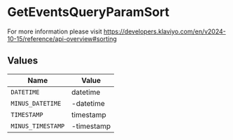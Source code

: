 # GetEventsQueryParamSort

For more information please visit https://developers.klaviyo.com/en/v2024-10-15/reference/api-overview#sorting


## Values

| Name              | Value             |
| ----------------- | ----------------- |
| `DATETIME`        | datetime          |
| `MINUS_DATETIME`  | -datetime         |
| `TIMESTAMP`       | timestamp         |
| `MINUS_TIMESTAMP` | -timestamp        |